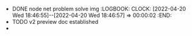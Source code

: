 - DONE node net problem solve img
  :LOGBOOK:
  CLOCK: [2022-04-20 Wed 18:46:55]--[2022-04-20 Wed 18:46:57] =>  00:00:02
  :END:
- TODO v2 preview doc established
-
